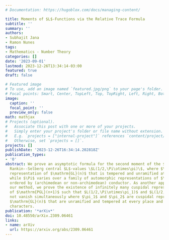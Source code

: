 ```yaml
---
# Documentation: https://hugoblox.com/docs/managing-content/

title: Moments of $L$-Functions via the Relative Trace Formula
subtitle: ''
summary: ''
authors:
- Subhajit Jana
- Ramon Nunes
tags:
- Mathematics - Number Theory
categories: []
date: '2023-09-01'
lastmod: 2023-12-26T13:34:14-03:00
featured: true
draft: false

# Featured image
# To use, add an image named `featured.jpg/png` to your page's folder.
# Focal points: Smart, Center, TopLeft, Top, TopRight, Left, Right, BottomLeft, Bottom, BottomRight.
image:
  caption: ''
  focal_point: ''
  preview_only: false
math: mathjax
# Projects (optional).
#   Associate this post with one or more of your projects.
#   Simply enter your project's folder or file name without extension.
#   E.g. `projects = ["internal-project"]` references `content/project/deep-learning/index.md`.
#   Otherwise, set `projects = []`.
projects: []
publishDate: '2023-12-26T16:34:14.202818Z'
publication_types:
- '0'
abstract: We prove an asymptotic formula for the second moment of the $\mathrm{GL}(n)\times\mathrm{GL}(n+1)$
  Rankin--Selberg central $L$-values \$L(1/2,\Pi\otimes\pi)\$, where $\pi$ is a fixed cuspidal
  representation of $\mathrm{GL}(n)$ that is tempered and unramified at every place,
  while $\Pi$ varies over a family of automorphic representations of $\mathrm{PGL}(n+1)$
  ordered by (archimedean or non-archimedean) conductor. As another application of
  our method, we prove the existence of infinitely many cuspidal representations $\Pi$
  of $\mathrm{PGL}(n+1)$ such that $L(1/2,\Pi\otimes\pi_1)$ and $L(1/2,\Pi\otimes\pi_2)$ do
  not vanish simultaneously where $\pi_1$ and $\pi_2$ are cuspidal representations of
  $\mathrm{GL}(n)$ that are unramified and tempered at every place and have trivial central
  characters.
publication: '*arXiv*'
doi: 10.48550/arXiv.2309.06461
links:
- name: arXiv
  url: https://arxiv.org/abs/2309.06461
---
```

